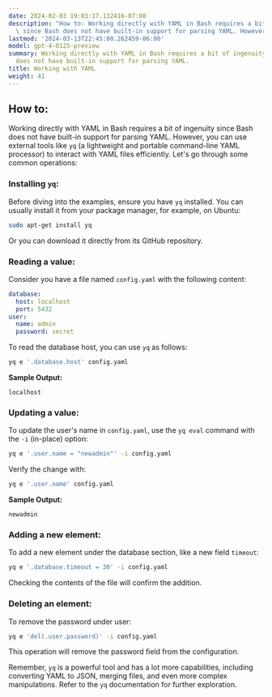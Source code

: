 ```yaml
---
date: 2024-02-03 19:03:17.132416-07:00
description: "How to: Working directly with YAML in Bash requires a bit of ingenuity\
  \ since Bash does not have built-in support for parsing YAML. However, you can use\u2026"
lastmod: '2024-03-13T22:45:00.262459-06:00'
model: gpt-4-0125-preview
summary: Working directly with YAML in Bash requires a bit of ingenuity since Bash
  does not have built-in support for parsing YAML.
title: Working with YAML
weight: 41
---
```


## How to:
Working directly with YAML in Bash requires a bit of ingenuity since Bash does not have built-in support for parsing YAML. However, you can use external tools like `yq` (a lightweight and portable command-line YAML processor) to interact with YAML files efficiently. Let's go through some common operations:

### Installing `yq`:
Before diving into the examples, ensure you have `yq` installed. You can usually install it from your package manager, for example, on Ubuntu:

```bash
sudo apt-get install yq
```

Or you can download it directly from its GitHub repository.

### Reading a value:
Consider you have a file named `config.yaml` with the following content:

```yaml
database:
  host: localhost
  port: 5432
user:
  name: admin
  password: secret
```

To read the database host, you can use `yq` as follows:

```bash
yq e '.database.host' config.yaml
```

**Sample Output:**

```
localhost
```

### Updating a value:
To update the user's name in `config.yaml`, use the `yq eval` command with the `-i` (in-place) option:

```bash
yq e '.user.name = "newadmin"' -i config.yaml
```

Verify the change with:

```bash
yq e '.user.name' config.yaml
```

**Sample Output:**

```
newadmin
```

### Adding a new element:
To add a new element under the database section, like a new field `timeout`:

```bash
yq e '.database.timeout = 30' -i config.yaml
```

Checking the contents of the file will confirm the addition.

### Deleting an element:
To remove the password under user:

```bash
yq e 'del(.user.password)' -i config.yaml
```

This operation will remove the password field from the configuration.

Remember, `yq` is a powerful tool and has a lot more capabilities, including converting YAML to JSON, merging files, and even more complex manipulations. Refer to the `yq` documentation for further exploration.
